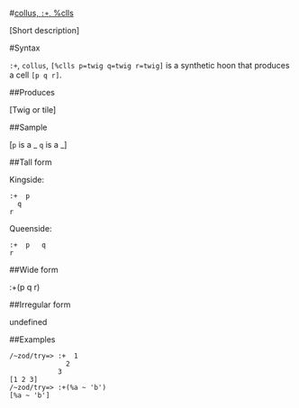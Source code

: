 #[collus, `:+`, %clls](#clls)

[Short description]

#Syntax

`:+`, `collus`, `[%clls p=twig q=twig r=twig]` is a synthetic hoon that
produces a cell `[p q r]`.

##Produces

[Twig or tile]

##Sample

[`p` is a _
`q` is a _]

##Tall form

Kingside:

    :+  p
      q
    r

Queenside:

    :+  p   q
    r

##Wide form

:+(p q r)

##Irregular form

undefined

##Examples

    /~zod/try=> :+  1
                  2
                3
    [1 2 3]
    /~zod/try=> :+(%a ~ 'b')
    [%a ~ 'b']
